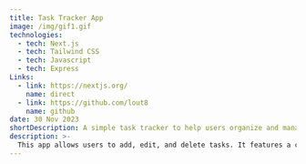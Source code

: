 ```yaml
---
title: Task Tracker App
image: /img/gif1.gif
technologies:
  - tech: Next.js
  - tech: Tailwind CSS
  - tech: Javascript
  - tech: Express
Links: 
  - link: https://nextjs.org/
    name: direct
  - link: https://github.com/lout8
    name: github
date: 30 Nov 2023
shortDescription: A simple task tracker to help users organize and manage their daily tasks.
description: >-
  This app allows users to add, edit, and delete tasks. It features a clean user interface, drag-and-drop functionality, and the ability to mark tasks as completed. The frontend is built using Next.js, and the backend is powered by Node.js and Express with data stored in MongoDB.
---
```

